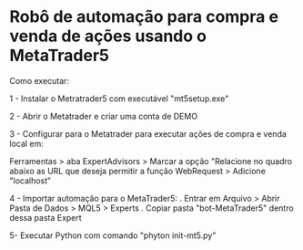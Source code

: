 # Robô de automação para compra e venda de ações usando o MetaTrader5

Como executar:

1 - Instalar o Metratrader5 com executável "mt5setup.exe"

2 - Abrir o Metatrader e criar uma conta de DEMO

3 - Configurar para o Metatrader para executar ações de compra e venda local em:

Ferramentas > aba ExpertAdvisors > Marcar a opção "Relacione no quadro abaixo as URL que deseja permitir a função WebRequest > Adicione "localhost"

4 - Importar automação para o MetaTrader5:
. Entrar em Arquivo > Abrir Pasta de Dados > MQL5 > Experts
. Copiar pasta "bot-MetaTrader5" dentro dessa pasta Expert

5- Executar Python com comando "phyton init-mt5.py"